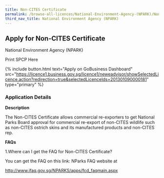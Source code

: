 ```yaml
---
title: Non-CITES Certificate
permalink: /browse-all-licences/National-Environment-Agency-(NPARK)/Non-CITES-Certificate
third_nav_title: National Environment Agency (NPARK)
---
```


## Apply for Non-CITES Certificate

National Environment Agency (NPARK)

Print SPCP Here

{% include button.html text="Apply on GoBusiness Dashboard" src="https://licence1.business.gov.sg/licence1/neweadvisor/showSelectedLicence.action?redirection=true&selectedLicenceIds=201301090000181" type="primary" %}

### Application Details
<p><strong>Description</strong></p>
<p>The Non-CITES Certificate allows commercial re-exporters to get National Parks Board approval for commercial re-export of non-CITES wildlife such as non-CITES ostrich skins and its manufactured products and non-CITES rep.</p>
<p><strong>FAQs</strong></p>
<p>1.Where can I get the FAQ for Non-CITES Certificate?</p>
<p>You can get the FAQ on this link: NParks FAQ website at</p>
<p><a href="http://www.ifaq.gov.sg/NPARKS/apps/fcd_faqmain.aspx">http://www.ifaq.gov.sg/NPARKS/apps/fcd_faqmain.aspx</a></p>

